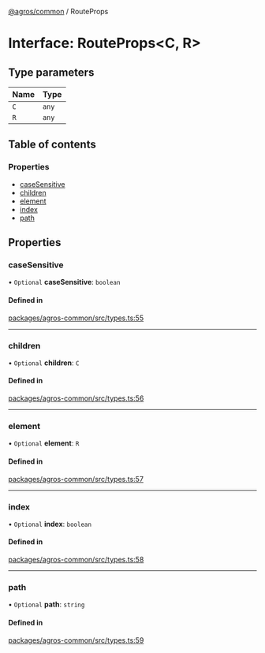 [@agros/common](../index.md) / RouteProps

# Interface: RouteProps<C, R\>

## Type parameters

| Name | Type |
| :------ | :------ |
| `C` | `any` |
| `R` | `any` |

## Table of contents

### Properties

- [caseSensitive](RouteProps.md#casesensitive)
- [children](RouteProps.md#children)
- [element](RouteProps.md#element)
- [index](RouteProps.md#index)
- [path](RouteProps.md#path)

## Properties

### <a id="casesensitive" name="casesensitive"></a> caseSensitive

• `Optional` **caseSensitive**: `boolean`

#### Defined in

[packages/agros-common/src/types.ts:55](https://github.com/agrosjs/agros/blob/f7aa4e9/packages/agros-common/src/types.ts#L55)

___

### <a id="children" name="children"></a> children

• `Optional` **children**: `C`

#### Defined in

[packages/agros-common/src/types.ts:56](https://github.com/agrosjs/agros/blob/f7aa4e9/packages/agros-common/src/types.ts#L56)

___

### <a id="element" name="element"></a> element

• `Optional` **element**: `R`

#### Defined in

[packages/agros-common/src/types.ts:57](https://github.com/agrosjs/agros/blob/f7aa4e9/packages/agros-common/src/types.ts#L57)

___

### <a id="index" name="index"></a> index

• `Optional` **index**: `boolean`

#### Defined in

[packages/agros-common/src/types.ts:58](https://github.com/agrosjs/agros/blob/f7aa4e9/packages/agros-common/src/types.ts#L58)

___

### <a id="path" name="path"></a> path

• `Optional` **path**: `string`

#### Defined in

[packages/agros-common/src/types.ts:59](https://github.com/agrosjs/agros/blob/f7aa4e9/packages/agros-common/src/types.ts#L59)
